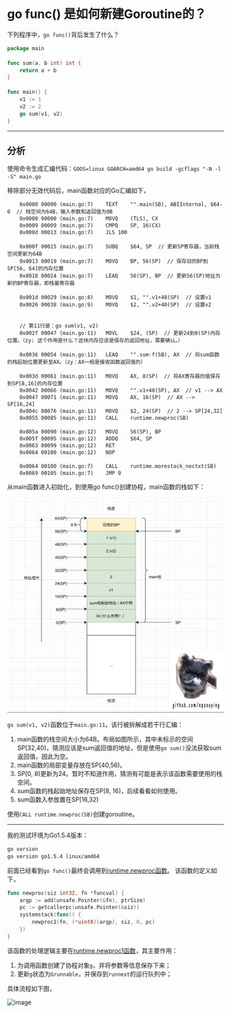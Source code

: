 # go func() 是如何新建Goroutine的？

下列程序中，`go func()`背后发生了什么？

```go
package main

func sum(a, b int) int {
	return a + b
}

func main() {
	v1 := 1
	v2 := 2
	go sum(v1, v2)
}
```

-----



## 分析

使用命令生成汇编代码：`GOOS=linux GOARCH=amd64 go build -gcflags "-N -l -S" main.go`



移除部分无效代码后，main函数对应的Go汇编如下，

```
	0x0000 00000 (main.go:7)	TEXT	"".main(SB), ABIInternal, $64-0  // 栈空间为64B，输入参数和返回值为0B
	0x0000 00000 (main.go:7)	MOVQ	(TLS), CX
	0x0009 00009 (main.go:7)	CMPQ	SP, 16(CX)
	0x000d 00013 (main.go:7)	JLS	100
	
	0x000f 00015 (main.go:7)	SUBQ	$64, SP  // 更新SP寄存器，当前栈空间更新为64B
	0x0013 00019 (main.go:7)	MOVQ	BP, 56(SP)  // 保存旧的BP到SP[56, 64]的内存位置
	0x0018 00024 (main.go:7)	LEAQ	56(SP), BP  // 更新56(SP)地址为新的BP寄存器，即栈基寄存器

	0x001d 00029 (main.go:8)	MOVQ	$1, "".v1+48(SP)  // 设置v1
	0x0026 00038 (main.go:9)	MOVQ	$2, "".v2+40(SP)  // 设置v2
	
	
	// 第11行是：go sum(v1, v2)
	0x002f 00047 (main.go:11)	MOVL	$24, (SP)  // 更新24到0(SP)内存位置。（zy: 这个作用是什么？这块内存应该是保存的返回地址，需要确认。）

	0x0036 00054 (main.go:11)	LEAQ	"".sum·f(SB), AX  // 将sum函数的栈起始位置更新至AX。（zy：AX一般是接收函数返回值的）

	0x003d 00061 (main.go:11)	MOVQ	AX, 8(SP)  // 将AX寄存器的值保存到SP[8,16]的内存位置
	0x0042 00066 (main.go:11)	MOVQ	"".v1+48(SP), AX  // v1 --> AX
	0x0047 00071 (main.go:11)	MOVQ	AX, 16(SP)  // AX --> SP[16,24]
	0x004c 00076 (main.go:11)	MOVQ	$2, 24(SP)  // 2 --> SP[24,32]
	0x0055 00085 (main.go:11)	CALL	runtime.newproc(SB)
	
	0x005a 00090 (main.go:12)	MOVQ	56(SP), BP
	0x005f 00095 (main.go:12)	ADDQ	$64, SP
	0x0063 00099 (main.go:12)	RET
	0x0064 00100 (main.go:12)	NOP

	0x0064 00100 (main.go:7)	CALL	runtime.morestack_noctxt(SB)
	0x0069 00105 (main.go:7)	JMP	0

```



从main函数进入初始化，到使用go func()创建协程，main函数的栈如下：

![](init_main_stack.jpg)



`go sum(v1, v2)`函数位于`main.go:11`，该行被拆解成若干行汇编：

1. main函数的栈空间大小为64B。布局如图所示，其中未标示的空间SP[32,40)，猜测应该是sum返回值的地址，但是使用`go sum()`没法获取sum返回值，因此为空。
2. main函数的局部变量存放在SP[40,56)。
3. SP[0, 8)更新为24。暂时不知道作用，猜测有可能是表示该函数需要使用的栈空间。
4. sum函数的栈起始地址保存在SP[8, 16)，后续看看如何使用。
5. sum函数入参放置在SP[16,32)



使用`CALL runtime.newproc(SB)`创建goroutine。


-----

我的测试环境为Go1.5.4版本：

```bash
go version
go version go1.5.4 linux/amd64
```


前面已经看到`go func()`最终会调用到[runtime.newproc函数](https://github.com/golang/go/blob/a1ef950a15517bca223d079a6cf65948c3db9694/src/runtime/proc1.go#L2209-L2222)。
该函数的定义如下，

```go
func newproc(siz int32, fn *funcval) {
	argp := add(unsafe.Pointer(&fn), ptrSize)
	pc := getcallerpc(unsafe.Pointer(&siz))
	systemstack(func() {
		newproc1(fn, (*uint8)(argp), siz, 0, pc)
	})
}
```

该函数的处理逻辑主要在[runtime.newproc1函数](https://github.com/golang/go/blob/a1ef950a15517bca223d079a6cf65948c3db9694/src/runtime/proc1.go#L2228)，其主要作用：
1. 为调用函数创建了协程对象`g`，并将参数等信息保存下来；
2. 更新`g`状态为`Grunnable`，并保存到`runnext`的运行队列中；


具体流程如下图，

![image](https://user-images.githubusercontent.com/3946563/90798298-59acce80-e344-11ea-82d7-7440e6403904.png)
